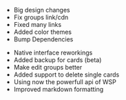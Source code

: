 - Big design changes
- Fix groups link/cdn
- Fixed many links
- Added color themes
- Bump Dependencies
<!-- - Added confirm dialog before exiting the editing process -->
- Native interface reworkings
- Added backup for cards (beta)
- Make edit groups better
- Added support to delete single cards
- Using now the powerfull api of WSP
- Improved markdown formatting
